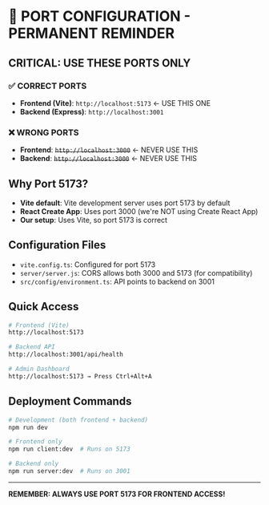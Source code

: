 # 🚨 PORT CONFIGURATION - PERMANENT REMINDER

## CRITICAL: USE THESE PORTS ONLY

### ✅ CORRECT PORTS
- **Frontend (Vite)**: `http://localhost:5173` ← USE THIS ONE
- **Backend (Express)**: `http://localhost:3001`

### ❌ WRONG PORTS  
- **Frontend**: ~~`http://localhost:3000`~~ ← NEVER USE THIS
- **Backend**: ~~`http://localhost:3000`~~ ← NEVER USE THIS

## Why Port 5173?
- **Vite default**: Vite development server uses port 5173 by default
- **React Create App**: Uses port 3000 (we're NOT using Create React App)
- **Our setup**: Uses Vite, so port 5173 is correct

## Configuration Files
- `vite.config.ts`: Configured for port 5173
- `server/server.js`: CORS allows both 3000 and 5173 (for compatibility)
- `src/config/environment.ts`: API points to backend on 3001

## Quick Access
```bash
# Frontend (Vite)
http://localhost:5173

# Backend API
http://localhost:3001/api/health

# Admin Dashboard
http://localhost:5173 → Press Ctrl+Alt+A
```

## Deployment Commands
```bash
# Development (both frontend + backend)
npm run dev

# Frontend only
npm run client:dev  # Runs on 5173

# Backend only  
npm run server:dev  # Runs on 3001
```

---
**REMEMBER: ALWAYS USE PORT 5173 FOR FRONTEND ACCESS!**
